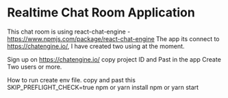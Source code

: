 # Realtime Chat Room Application

This chat room is using react-chat-engine - https://www.npmjs.com/package/react-chat-engine
The app its connect to https://chatengine.io/, I have created two using at the moment.

Sign up on https://chatengine.io/
copy project ID and Past in the app
Create Two users or more.

How to run
create env file. copy and past this SKIP_PREFLIGHT_CHECK=true 
npm or yarn install 
npm or yarn start

